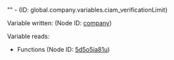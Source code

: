 "" - (ID: global.company.variables.ciam_verificationLimit)

Variable written:
 (Node ID: [company](../nodes/company.md))

Variable reads:
* Functions (Node ID: [5d5o5ia81u](../nodes/5d5o5ia81u.md))
